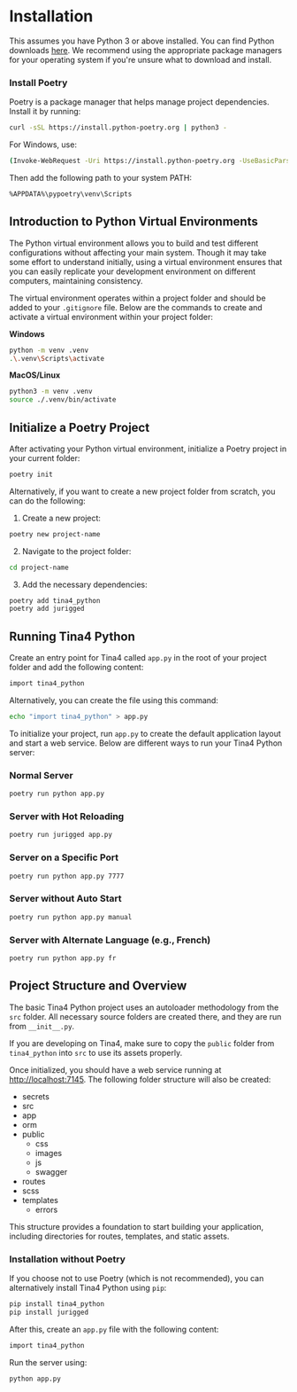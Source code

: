 # Installation

This assumes you have Python 3 or above installed. You can find Python downloads [here](https://www.python.org/downloads/). We recommend using the appropriate package managers for your operating system if you're unsure what to download and install.


### **Install Poetry**

Poetry is a package manager that helps manage project dependencies. Install it by running:

```bash
curl -sSL https://install.python-poetry.org | python3 -
```


For Windows, use:
```bash
(Invoke-WebRequest -Uri https://install.python-poetry.org -UseBasicParsing).Content | py -
```

Then add the following path to your system PATH:
```bash
%APPDATA%\pypoetry\venv\Scripts
```

[//]: # (### **Install Jurigged &#40;for Hot Reloading&#41;**)

[//]: # (Jurigged enables hot reloading while developing your Tina4 Python project:)

[//]: # ()
[//]: # (```bash)

[//]: # (pip install jurigged)

[//]: # (```)

## **Introduction to Python Virtual Environments**


The Python virtual environment allows you to build and test different configurations without affecting your main system. Though it may take some effort to understand initially, using a virtual environment ensures that you can easily replicate your development environment on different computers, maintaining consistency.


The virtual environment operates within a project folder and should be added to your `.gitignore` file. Below are the commands to create and activate a virtual environment within your project folder:


 **Windows**

```bash
python -m venv .venv
.\.venv\Scripts\activate
```

 **MacOS/Linux**

```bash
python3 -m venv .venv
source ./.venv/bin/activate
```



## **Initialize a Poetry Project**

After activating your Python virtual environment, initialize a Poetry project in your current folder:

```bash
poetry init
```

Alternatively, if you want to create a new project folder from scratch, you can do the following:

1. Create a new project:

```bash
poetry new project-name 
```

2. Navigate to the project folder:

```bash
cd project-name
```

3. Add the necessary dependencies:


```bash
poetry add tina4_python 
poetry add jurigged
```

## **Running Tina4 Python**


Create an entry point for Tina4 called `app.py` in the root of your project folder and add the following content:

```bash
import tina4_python
```

Alternatively, you can create the file using this command:


```bash
echo "import tina4_python" > app.py
```

To initialize your project, run `app.py` to create the default application layout and start a web service. Below are different ways to run your Tina4 Python server:


### **Normal Server**

```bash
poetry run python app.py
```


### **Server with Hot Reloading**

```bash
poetry run jurigged app.py
```

### **Server on a Specific Port**

```bash
poetry run python app.py 7777
```

### **Server without Auto Start**

```bash
poetry run python app.py manual
```

### **Server with Alternate Language (e.g., French)**


```bash
poetry run python app.py fr
```

## **Project Structure and Overview**

The basic Tina4 Python project uses an autoloader methodology from the `src` folder. All necessary source folders are created there, and they are run from `__init__.py`.

If you are developing on Tina4, make sure to copy the `public` folder from `tina4_python` into `src` to use its assets properly.

Once initialized, you should have a web service running at [http://localhost:7145](http://localhost:7145). The following folder structure will also be created:



-   secrets
-   src
-   app
-   orm
-   public
    -   css
    -   images
    -   js
    -   swagger
-   routes
-   scss
-   templates
    -   errors



This structure provides a foundation to start building your application, including directories for routes, templates, and static assets.


### **Installation without Poetry**

If you choose not to use Poetry (which is not recommended), you can alternatively install Tina4 Python using `pip`:


```bash
pip install tina4_python 
pip install jurigged
```

After this, create an `app.py` file with the following content:

```bash
import tina4_python
```

Run the server using:

```bash
python app.py
```

